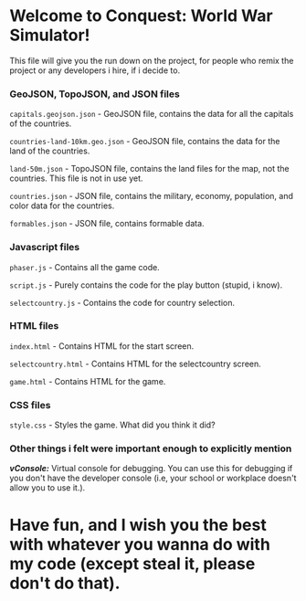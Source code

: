 # Welcome to Conquest: World War Simulator!

This file will give you the run down on the project, for people who remix the project or any developers i hire, if i decide to.

### GeoJSON, TopoJSON, and JSON files

`capitals.geojson.json` - GeoJSON file, contains the data for all the capitals of the countries.

`countries-land-10km.geo.json` - GeoJSON file, contains the data for the land of the countries.

`land-50m.json` - TopoJSON file, contains the land files for the map, not the countries. This file is not in use yet.

`countries.json` - JSON file, contains the military, economy, population, and color data for the countries.

`formables.json` - JSON file, contains formable data.

### Javascript files

`phaser.js` - Contains all the game code.

`script.js` - Purely contains the code for the play button (stupid, i know).

`selectcountry.js` - Contains the code for country selection.

### HTML files

`index.html` - Contains HTML for the start screen.

`selectcountry.html` - Contains HTML for the selectcountry screen.

`game.html` - Contains HTML for the game.

### CSS files

`style.css` - Styles the game. What did you think it did?

### Other things i felt were important enough to explicitly mention

**_vConsole:_** Virtual console for debugging. You can use this for debugging if you don't have the developer console (i.e, your school or workplace doesn't allow you to use it.).

# Have fun, and I wish you the best with whatever you wanna do with my code (except steal it, please don't do that).
